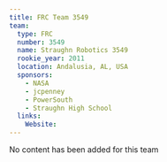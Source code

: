 ```yaml
---
title: FRC Team 3549
team:
  type: FRC
  number: 3549
  name: Straughn Robotics 3549
  rookie_year: 2011
  location: Andalusia, AL, USA
  sponsors:
    - NASA
    - jcpenney
    - PowerSouth
    - Straughn High School
  links:
    Website: 
---
```

No content has been added for this team